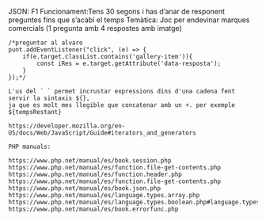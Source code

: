 JSON: F1
Funcionament:Tens 30 segons i has d’anar de responent preguntes fins que s’acabi el temps
Temàtica: Joc per endevinar marques comercials (1 pregunta amb 4 respostes amb imatge)



    /*preguntar al alvaro
    punt.addEventListener("click", (e) => {
        if(e.target.classList.contains('gallery-item')){
            const iRes = e.target.getAttribute('data-resposta');
        }
    });*/

    L'us del ` ` permet incrustar expressions dins d'una cadena fent servir la sintaxis ${},
    ja que es molt mes llegible que concatenar amb un +. per exemple ${tempsRestant}

    https://developer.mozilla.org/en-US/docs/Web/JavaScript/Guide#iterators_and_generators

    PHP manuals:

    https://www.php.net/manual/es/book.session.php
    https://www.php.net/manual/es/function.file-get-contents.php
    https://www.php.net/manual/es/function.header.php
    https://www.php.net/manual/es/function.file-get-contents.php
    https://www.php.net/manual/es/book.json.php
    https://www.php.net/manual/es/language.types.array.php
    https://www.php.net/manual/es/language.types.boolean.php#language.types.boolean.operators
    https://www.php.net/manual/es/book.errorfunc.php